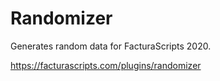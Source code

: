 # Randomizer
Generates random data for FacturaScripts 2020.

https://facturascripts.com/plugins/randomizer